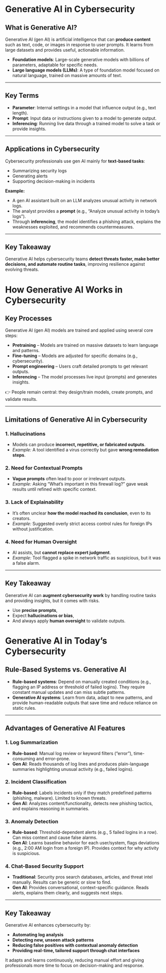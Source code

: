 # Generative AI in Cybersecurity

## What is Generative AI?
Generative AI (gen AI) is artificial intelligence that can **produce content** such as text, code, or images in response to user prompts. It learns from large datasets and provides useful, actionable information.

- **Foundation models**: Large-scale generative models with billions of parameters, adaptable for specific needs.  
- **Large language models (LLMs)**: A type of foundation model focused on natural language, trained on massive amounts of text.  

---

## Key Terms
- **Parameter**: Internal settings in a model that influence output (e.g., text length).  
- **Prompt**: Input data or instructions given to a model to generate output.  
- **Inferencing**: Running live data through a trained model to solve a task or provide insights.  

---

## Applications in Cybersecurity
Cybersecurity professionals use gen AI mainly for **text-based tasks**:
- Summarizing security logs  
- Generating alerts  
- Supporting decision-making in incidents  

**Example:**  
- A gen AI assistant built on an LLM analyzes unusual activity in network logs.  
- The analyst provides a **prompt** (e.g., “Analyze unusual activity in today’s logs”).  
- Through **inferencing**, the model identifies a phishing attack, explains the weaknesses exploited, and recommends countermeasures.  

---

## Key Takeaway
Generative AI helps cybersecurity teams **detect threats faster, make better decisions, and automate routine tasks**, improving resilience against evolving threats.  

# How Generative AI Works in Cybersecurity

## Key Processes
Generative AI (gen AI) models are trained and applied using several core steps:
- **Pretraining** – Models are trained on massive datasets to learn language and patterns.  
- **Fine-tuning** – Models are adjusted for specific domains (e.g., cybersecurity).  
- **Prompt engineering** – Users craft detailed prompts to get relevant outputs.  
- **Inferencing** – The model processes live input (prompts) and generates insights.  

👉 People remain central: they design/train models, create prompts, and validate results.

---

## Limitations of Generative AI in Cybersecurity

### 1. Hallucinations
- Models can produce **incorrect, repetitive, or fabricated outputs**.  
- *Example:* A tool identified a virus correctly but gave **wrong remediation steps**.

### 2. Need for Contextual Prompts
- **Vague prompts** often lead to poor or irrelevant outputs.  
- *Example:* Asking “What’s important in this firewall log?” gave weak results until refined with specific context.

### 3. Lack of Explainability
- It’s often unclear **how the model reached its conclusion**, even to its creators.  
- *Example:* Suggested overly strict access control rules for foreign IPs without justification.

### 4. Need for Human Oversight
- AI assists, but **cannot replace expert judgment**.  
- *Example:* Tool flagged a spike in network traffic as suspicious, but it was a false alarm.  

---

## Key Takeaway
Generative AI can **augment cybersecurity work** by handling routine tasks and providing insights, but it comes with risks.  
- Use **precise prompts**,  
- Expect **hallucinations or bias**,  
- And always apply **human oversight** to validate outputs.

# Generative AI in Today’s Cybersecurity

## Rule-Based Systems vs. Generative AI
- **Rule-based systems**: Depend on manually created conditions (e.g., flagging an IP address or threshold of failed logins). They require constant manual updates and can miss subtle patterns.  
- **Generative AI systems**: Learn from data, adapt to new patterns, and provide human-readable outputs that save time and reduce reliance on static rules.  

---

## Advantages of Generative AI Features

### 1. Log Summarization
- **Rule-based**: Manual log review or keyword filters (“error”), time-consuming and error-prone.  
- **Gen AI**: Reads thousands of log lines and produces plain-language summaries highlighting unusual activity (e.g., failed logins).  

### 2. Incident Classification
- **Rule-based**: Labels incidents only if they match predefined patterns (phishing, malware). Limited to known threats.  
- **Gen AI**: Analyzes content/functionality, detects new phishing tactics, and explains reasoning in summaries.  

### 3. Anomaly Detection
- **Rule-based**: Threshold-dependent alerts (e.g., 5 failed logins in a row). Can miss context and cause false alarms.  
- **Gen AI**: Learns baseline behavior for each user/system, flags deviations (e.g., 2:00 AM login from a foreign IP). Provides context for why activity is suspicious.  

### 4. Chat-Based Security Support
- **Traditional**: Security pros search databases, articles, and threat intel manually. Results can be generic or slow to find.  
- **Gen AI**: Provides conversational, context-specific guidance. Reads alerts, explains them clearly, and suggests next steps.  

---

## Key Takeaway
Generative AI enhances cybersecurity by:  
- **Automating log analysis**  
- **Detecting new, unseen attack patterns**  
- **Reducing false positives with contextual anomaly detection**  
- **Providing real-time, tailored support through chat interfaces**  

It adapts and learns continuously, reducing manual effort and giving professionals more time to focus on decision-making and response.





















































